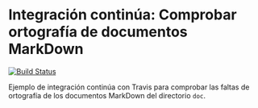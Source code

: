 # Integración continúa: Comprobar ortografía de documentos MarkDown

[![Build Status](https://travis-ci.com/kevinredfield69/ic-travis-diccionario.svg?branch=master)](https://travis-ci.com/kevinredfield69/ic-travis-diccionario)

Ejemplo de integración continúa con Travis para comprobar las faltas de ortografía de los documentos MarkDown del directorio `doc`. 
